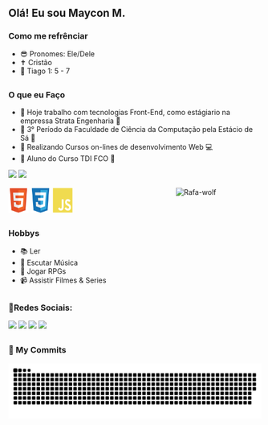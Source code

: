 ## Olá! Eu sou Maycon M.
### Como me refrênciar
- 😎 Pronomes: Ele/Dele
- ✝️ Cristão 
- 📖 Tiago 1: 5 - 7

##

### O que eu Faço
- 🔭 Hoje trabalho com tecnologias Front-End, como estágiario na empressa Strata Engenharia 🚐
- 🌱 3° Período da Faculdade de Ciência da Computação pela Estácio de Sá 🔷
- 🌱 Realizando Cursos on-lines de desenvolvimento Web 💻
- 🌱 Aluno do Curso TDI FCO 🎩

<div> 
<a href="https://github.com/mayconM13"></a>
<img height="180em" src="https://github-readme-stats.vercel.app/api?username=mayconM13&theme=dark&text_color=ffffff&show_icons=true&&&inclube_all_commits=true&count_private=true"/> 
<img height="180em" src="https://github-readme-stats.vercel.app/api/top-langs/?username=mayconM13&layout=compact&langs_count=16&theme=dark&text_color=ffffff"/> 
</div>


<div style="display: inline_block"><br>
  <img align="center" alt="Rafa-HTML" height="50" width="40" src="https://raw.githubusercontent.com/devicons/devicon/master/icons/html5/html5-original.svg">
  <img align="center" alt="Rafa-CSS" height="50" width="40" src="https://raw.githubusercontent.com/devicons/devicon/master/icons/css3/css3-original.svg">
  <img align="center" display alt="Rafa-Js" height="50" width="40" src="https://raw.githubusercontent.com/devicons/devicon/master/icons/javascript/javascript-plain.svg">
  <img align="right" display alt="Rafa-wolf" height="180" width="170" src="https://i.pinimg.com/originals/8d/91/bb/8d91bbdeb87729c1c0c16197ec60a967.gif">
</div>

##

  ### Hobbys
- 📚 Ler
- 🎵 Escutar Música
- 🎲 Jogar RPGs
- 📹 Assistir Filmes & Series

##
### 📱Redes Sociais:

<div> 
<a href="https://instagram.com/maycon_1331" target="_blank"><img src="https://img.shields.io/badge/-Instagram-%23333?style=for-the-badge&logo=instagram&logoColor=white" target="_blank"></a>
<a href = "https://api.whatsapp.com/send?phone=5531999279966"><img src="https://img.shields.io/badge/-WhatsApp-%25D366?style=for-the-badge&logo=whatsapp&logoColor=white" target="_blank"></a>
<a href = "mayconvictor521@gmail.com"><img src="https://img.shields.io/badge/-Gmail-%23D14836?style=for-the-badge&logo=gmail&logoColor=white" target="_blank"></a>
<a href="https://discord.gg/4aFpDt4F"><img src="https://img.shields.io/badge/Discord-7289DA?style=for-the-badge&logo=discord&logoColor=white" target="_blank"></a> 
</div>

##
### 💬 My Commits
![snake animation](https://github.com/MayconM13/MayconM13/blob/main/github-contribution-grid-snake.svg)
